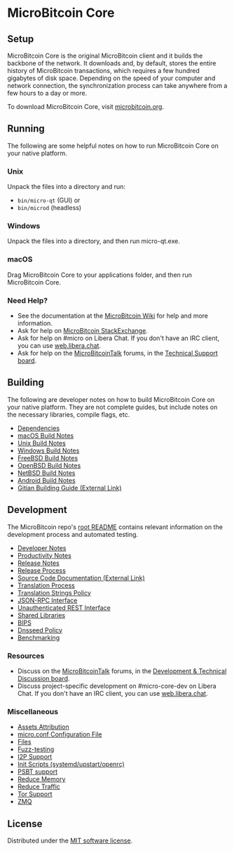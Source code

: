 MicroBitcoin Core
=============

Setup
---------------------
MicroBitcoin Core is the original MicroBitcoin client and it builds the backbone of the network. It downloads and, by default, stores the entire history of MicroBitcoin transactions, which requires a few hundred gigabytes of disk space. Depending on the speed of your computer and network connection, the synchronization process can take anywhere from a few hours to a day or more.

To download MicroBitcoin Core, visit [microbitcoin.org](https://microbitcoin.org/en/download/).

Running
---------------------
The following are some helpful notes on how to run MicroBitcoin Core on your native platform.

### Unix

Unpack the files into a directory and run:

- `bin/micro-qt` (GUI) or
- `bin/microd` (headless)

### Windows

Unpack the files into a directory, and then run micro-qt.exe.

### macOS

Drag MicroBitcoin Core to your applications folder, and then run MicroBitcoin Core.

### Need Help?

* See the documentation at the [MicroBitcoin Wiki](https://en.micro.it/wiki/Main_Page)
for help and more information.
* Ask for help on [MicroBitcoin StackExchange](https://micro.stackexchange.com).
* Ask for help on #micro on Libera Chat. If you don't have an IRC client, you can use [web.libera.chat](https://web.libera.chat/#micro).
* Ask for help on the [MicroBitcoinTalk](https://microtalk.org/) forums, in the [Technical Support board](https://microtalk.org/index.php?board=4.0).

Building
---------------------
The following are developer notes on how to build MicroBitcoin Core on your native platform. They are not complete guides, but include notes on the necessary libraries, compile flags, etc.

- [Dependencies](dependencies.md)
- [macOS Build Notes](build-osx.md)
- [Unix Build Notes](build-unix.md)
- [Windows Build Notes](build-windows.md)
- [FreeBSD Build Notes](build-freebsd.md)
- [OpenBSD Build Notes](build-openbsd.md)
- [NetBSD Build Notes](build-netbsd.md)
- [Android Build Notes](build-android.md)
- [Gitian Building Guide (External Link)](https://github.com/micro-core/docs/blob/master/gitian-building.md)

Development
---------------------
The MicroBitcoin repo's [root README](/README.md) contains relevant information on the development process and automated testing.

- [Developer Notes](developer-notes.md)
- [Productivity Notes](productivity.md)
- [Release Notes](release-notes.md)
- [Release Process](release-process.md)
- [Source Code Documentation (External Link)](https://doxygen.microbitcoin.org/)
- [Translation Process](translation_process.md)
- [Translation Strings Policy](translation_strings_policy.md)
- [JSON-RPC Interface](JSON-RPC-interface.md)
- [Unauthenticated REST Interface](REST-interface.md)
- [Shared Libraries](shared-libraries.md)
- [BIPS](bips.md)
- [Dnsseed Policy](dnsseed-policy.md)
- [Benchmarking](benchmarking.md)

### Resources
* Discuss on the [MicroBitcoinTalk](https://microtalk.org/) forums, in the [Development & Technical Discussion board](https://microtalk.org/index.php?board=6.0).
* Discuss project-specific development on #micro-core-dev on Libera Chat. If you don't have an IRC client, you can use [web.libera.chat](https://web.libera.chat/#micro-core-dev).

### Miscellaneous
- [Assets Attribution](assets-attribution.md)
- [micro.conf Configuration File](micro-conf.md)
- [Files](files.md)
- [Fuzz-testing](fuzzing.md)
- [I2P Support](i2p.md)
- [Init Scripts (systemd/upstart/openrc)](init.md)
- [PSBT support](psbt.md)
- [Reduce Memory](reduce-memory.md)
- [Reduce Traffic](reduce-traffic.md)
- [Tor Support](tor.md)
- [ZMQ](zmq.md)

License
---------------------
Distributed under the [MIT software license](/COPYING).
